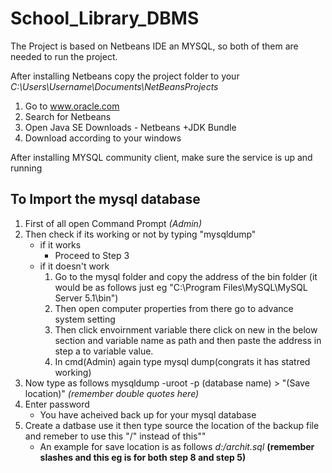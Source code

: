 # School_Library_DBMS
The Project is based on Netbeans IDE an MYSQL, so both of them are needed to run the project.

After installing Netbeans copy the project folder to your *C:\Users\Username\Documents\NetBeansProjects*

1. Go to www.oracle.com
2. Search for Netbeans
3. Open Java SE Downloads - Netbeans +JDK Bundle
4. Download according to your windows

After installing MYSQL community client, make sure the service is up and running

## To Import the mysql database

1. First of all open Command Prompt *(Admin)*
2. Then check if its working or not by typing "mysqldump"
	 - if it works
		 - Proceed to Step 3
	 - if it doesn't work
	   1. Go to the mysql folder and copy the address of the bin folder (it would be as follows just eg "C:\Program Files\MySQL\MySQL Server 5.1\bin")
	   2. Then open computer properties from there go to advance system setting 
	   3. Then click envoirnment variable there click on new in the below section and variable name as path and then paste the address in step a to variable value.
	   4. In cmd(Admin) again type mysql dump(congrats it has statred working)
3. Now  type as follows mysqldump -uroot -p (database name) > "(Save location)" *(remember double quotes here)*
6. Enter password 
	 - You have acheived back up for your mysql database
7. Create a datbase use it then type source the location of the backup file and remeber to use this "/" instead of this"\"
	 - An example for save location is as follows *d:/archit.sql* **(remember slashes and this eg is for both step 8 and step 5)**
